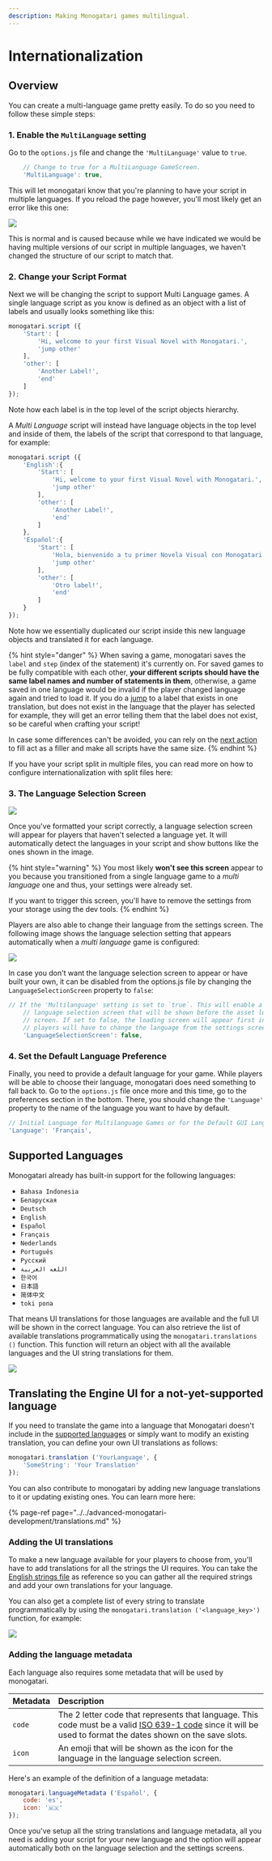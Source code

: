 ```yaml
---
description: Making Monogatari games multilingual.
---
```


# Internationalization

## Overview

You can create a multi-language game pretty easily. To do so you need to follow these simple steps:

### 1. Enable the `MultiLanguage` setting

Go to the `options.js` file and change the `'MultiLanguage'` value to `true`.

```javascript
    // Change to true for a MultiLanguage GameScreen.
    'MultiLanguage': true,
```

This will let monogatari know that you're planning to have your script in multiple languages. If you reload the page however, you'll most likely get an error like this one:

![](../../.gitbook/assets/missing-language-metadata.png)

This is normal and is caused because while we have indicated we would be having multiple versions of our script in multiple languages, we haven't changed the structure of our script to match that.

### 2. Change your Script Format

Next we will be changing the script to support Multi Language games. A single language script as you know is defined as an object with a list of labels and usually looks something like this:

```javascript
monogatari.script ({
    'Start': [
        'Hi, welcome to your first Visual Novel with Monogatari.',
        'jump other'
    ],
    'other': [
        'Another Label!',
        'end'
    ]
});
```

Note how each label is in the top level of the script objects hierarchy.

A _Multi Language_ script will instead have language objects in the top level and inside of them, the labels of the script that correspond to that language, for example:

```javascript
monogatari.script ({
    'English':{
        'Start': [
            'Hi, welcome to your first Visual Novel with Monogatari.',
            'jump other'
        ],
        'other': [
            'Another Label!',
            'end'
        ]
    },
    'Español':{
        'Start': [
            'Hola, bienvenido a tu primer Novela Visual con Monogatari.',
            'jump other'
        ],
        'other': [
            'Otro label!',
            'end'
        ]
    }
});
```

Note how we essentially duplicated our script inside this new language objects and translated it for each language.

{% hint style="danger" %}
When saving a game, monogatari saves the `label` and `step` \(index of the statement\) it's currently on. For saved games to be fully compatible with each other, **your different scripts should have the same label names and number of statements in them**, otherwise, a game saved in one language would be invalid if the player changed language again and tried to load it. If you do a [jump](../../script-actions/jump.md) to a label that exists in one translation, but does not exist in the language that the player has selected for example, they will get an error telling them that the label does not exist, so be careful when crafting your script!

In case some differences can't be avoided, you can rely on the [next action](../../script-actions/next.md) to fill act as a filler and make all scripts have the same size.
{% endhint %}

If you have your script split in multiple files, you can read more on how to configure internationalization with split files here:

### 3. The Language Selection Screen

![](../../.gitbook/assets/language-selection-screen.png)

Once you've formatted your script correctly, a language selection screen will appear for players that haven't selected a language yet. It will automatically detect the languages in your script and show buttons like the ones shown in the image.

{% hint style="warning" %}
You most likely **won't see this screen** appear to you because you transitioned from a single language game to a _multi language_ one and thus, your settings were already set.

If you want to trigger this screen, you'll have to remove the settings from your storage using the dev tools.
{% endhint %}

Players are also able to change their language from the settings screen. The following image shows the language selection setting that appears automatically when a _multi language_ game is configured:

![](../../.gitbook/assets/settings-language.png)

In case you don't want the language selection screen to appear or have built your own, it can be disabled from the options.js file by changing the `LanguageSelectionScreen` property to `false`:

```javascript
// If the 'Multilanguage' setting is set to `true`. This will enable a
    // language selection screen that will be shown before the asset loading
    // screen. If set to false, the loading screen will appear first instead and
    // players will have to change the language from the settings screen.
    'LanguageSelectionScreen': false,
```

### 4. Set the Default Language Preference

Finally, you need to provide a default language for your game. While players will be able to choose their language, monogatari does need something to fall back to. Go to the `options.js` file once more and this time, go to the preferences section in the bottom. There, you should change the `'Language'` property to the name of the language you want to have by default.

```javascript
// Initial Language for Multilanguage Games or for the Default GUI Language.
'Language': 'Français',
```

## Supported Languages

Monogatari already has built-in support for the following languages:

* `Bahasa Indonesia`
* `Беларуская`
* `Deutsch`
* `English`
* `Español`
* `Français`
* `Nederlands`
* `Português`
* `Русский`
* `اللغه العربية`
* `한국어`
* `日本語`
* `简体中文`
* `toki pona`

That means UI translations for those languages are available and the full UI will be shown in the correct language. You can also retrieve the list of available translations programmatically using the `monogatari.translations ()` function. This function will return an object with all the available languages and the UI string translations for them.

![](../../.gitbook/assets/screenshot-from-2020-10-03-00-09-41.png)

## Translating the Engine UI for a not-yet-supported language

If you need to translate the game into a language that Monogatari doesn't include in the [supported languages](internationalization.md#supported-languages) or simply want to modify an existing translation, you can define your own UI translations as follows:

```javascript
monogatari.translation ('YourLanguage', {
    'SomeString': 'Your Translation'
});
```

You can also contribute to monogatari by adding new language translations to it or updating existing ones. You can learn more here:

{% page-ref page="../../advanced-monogatari-development/translations.md" %}

### Adding the UI translations

To make a new language available for your players to choose from, you'll have to add translations for all the strings the UI requires. You can take the [English strings file](https://github.com/Monogatari/Monogatari/blob/develop/src/translations/English.js) as reference so you can gather all the required strings and add your own translations for your language.

You can also get a complete list of every string to translate programmatically by using the `monogatari.translation ('<language_key>')` function, for example:

![](../../.gitbook/assets/language-translation.png)

### Adding the language metadata

Each language also requires some metadata that will be used by monogatari.

| Metadata | Description |
| :--- | :--- |
| `code` | The 2 letter code that represents that language. This code must be a valid [ISO 639-1 code](https://en.wikipedia.org/wiki/List_of_ISO_639-1_codes) since it will be used to format the dates shown on the save slots. |
| `icon` | An emoji that will be shown as the icon for the language in the language selection screen. |

Here's an example of the definition of a language metadata:

```javascript
monogatari.languageMetadata ('Español', {
    code: 'es', 
    icon: '🇲🇽'
});
```

Once you've setup all the string translations and language metadata, all you need is adding your script for your new language and the option will appear automatically both on the language selection and the settings screens.

